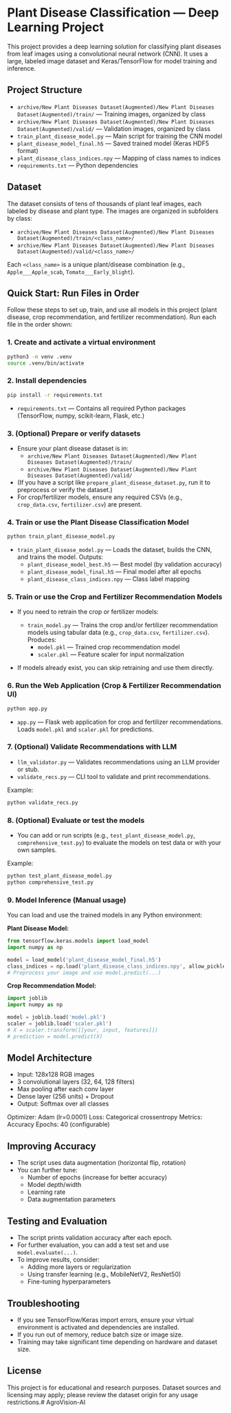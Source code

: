 
# Plant Disease Classification — Deep Learning Project

This project provides a deep learning solution for classifying plant diseases from leaf images using a convolutional neural network (CNN). It uses a large, labeled image dataset and Keras/TensorFlow for model training and inference.

## Project Structure

- `archive/New Plant Diseases Dataset(Augmented)/New Plant Diseases Dataset(Augmented)/train/` — Training images, organized by class
- `archive/New Plant Diseases Dataset(Augmented)/New Plant Diseases Dataset(Augmented)/valid/` — Validation images, organized by class
- `train_plant_disease_model.py` — Main script for training the CNN model
- `plant_disease_model_final.h5` — Saved trained model (Keras HDF5 format)
- `plant_disease_class_indices.npy` — Mapping of class names to indices
- `requirements.txt` — Python dependencies

## Dataset

The dataset consists of tens of thousands of plant leaf images, each labeled by disease and plant type. The images are organized in subfolders by class:

- `archive/New Plant Diseases Dataset(Augmented)/New Plant Diseases Dataset(Augmented)/train/<class_name>/`
- `archive/New Plant Diseases Dataset(Augmented)/New Plant Diseases Dataset(Augmented)/valid/<class_name>/`

Each `<class_name>` is a unique plant/disease combination (e.g., `Apple___Apple_scab`, `Tomato___Early_blight`).



## Quick Start: Run Files in Order

Follow these steps to set up, train, and use all models in this project (plant disease, crop recommendation, and fertilizer recommendation). Run each file in the order shown:

### 1. Create and activate a virtual environment

```bash
python3 -m venv .venv
source .venv/bin/activate
```

### 2. Install dependencies

```bash
pip install -r requirements.txt
```

- `requirements.txt` — Contains all required Python packages (TensorFlow, numpy, scikit-learn, Flask, etc.)

### 3. (Optional) Prepare or verify datasets

- Ensure your plant disease dataset is in:
   - `archive/New Plant Diseases Dataset(Augmented)/New Plant Diseases Dataset(Augmented)/train/`
   - `archive/New Plant Diseases Dataset(Augmented)/New Plant Diseases Dataset(Augmented)/valid/`
- (If you have a script like `prepare_plant_disease_dataset.py`, run it to preprocess or verify the dataset.)
- For crop/fertilizer models, ensure any required CSVs (e.g., `crop_data.csv`, `fertilizer.csv`) are present.

### 4. Train or use the Plant Disease Classification Model

```bash
python train_plant_disease_model.py
```

- `train_plant_disease_model.py` — Loads the dataset, builds the CNN, and trains the model. Outputs:
   - `plant_disease_model_best.h5` — Best model (by validation accuracy)
   - `plant_disease_model_final.h5` — Final model after all epochs
   - `plant_disease_class_indices.npy` — Class label mapping

### 5. Train or use the Crop and Fertilizer Recommendation Models

- If you need to retrain the crop or fertilizer models:
   - `train_model.py` — Trains the crop and/or fertilizer recommendation models using tabular data (e.g., `crop_data.csv`, `fertilizer.csv`). Produces:
      - `model.pkl` — Trained crop recommendation model
      - `scaler.pkl` — Feature scaler for input normalization

- If models already exist, you can skip retraining and use them directly.

### 6. Run the Web Application (Crop & Fertilizer Recommendation UI)

```bash
python app.py
```

- `app.py` — Flask web application for crop and fertilizer recommendations. Loads `model.pkl` and `scaler.pkl` for predictions.

### 7. (Optional) Validate Recommendations with LLM

- `llm_validator.py` — Validates recommendations using an LLM provider or stub.
- `validate_recs.py` — CLI tool to validate and print recommendations.

Example:
```bash
python validate_recs.py
```

### 8. (Optional) Evaluate or test the models

- You can add or run scripts (e.g., `test_plant_disease_model.py`, `comprehensive_test.py`) to evaluate the models on test data or with your own samples.

Example:
```bash
python test_plant_disease_model.py
python comprehensive_test.py
```

### 9. Model Inference (Manual usage)

You can load and use the trained models in any Python environment:

**Plant Disease Model:**
```python
from tensorflow.keras.models import load_model
import numpy as np

model = load_model('plant_disease_model_final.h5')
class_indices = np.load('plant_disease_class_indices.npy', allow_pickle=True).item()
# Preprocess your image and use model.predict(...)
```

**Crop Recommendation Model:**
```python
import joblib
import numpy as np

model = joblib.load('model.pkl')
scaler = joblib.load('scaler.pkl')
# X = scaler.transform([[your, input, features]])
# prediction = model.predict(X)
```

## Model Architecture

- Input: 128x128 RGB images
- 3 convolutional layers (32, 64, 128 filters)
- Max pooling after each conv layer
- Dense layer (256 units) + Dropout
- Output: Softmax over all classes

Optimizer: Adam (lr=0.0001)
Loss: Categorical crossentropy
Metrics: Accuracy
Epochs: 40 (configurable)

## Improving Accuracy

- The script uses data augmentation (horizontal flip, rotation)
- You can further tune:
  - Number of epochs (increase for better accuracy)
  - Model depth/width
  - Learning rate
  - Data augmentation parameters

## Testing and Evaluation

- The script prints validation accuracy after each epoch.
- For further evaluation, you can add a test set and use `model.evaluate(...)`.
- To improve results, consider:
  - Adding more layers or regularization
  - Using transfer learning (e.g., MobileNetV2, ResNet50)
  - Fine-tuning hyperparameters

## Troubleshooting

- If you see TensorFlow/Keras import errors, ensure your virtual environment is activated and dependencies are installed.
- If you run out of memory, reduce batch size or image size.
- Training may take significant time depending on hardware and dataset size.

## License

This project is for educational and research purposes. Dataset sources and licensing may apply; please review the dataset origin for any usage restrictions.# AgroVision-AI

